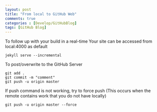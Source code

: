 ```yaml
---
layout: post
title: "From local to GitHub Web"
comments: true
categories : [Develop/GitHubBlog]
tags: [GitHub Blog]
---
```


To follow up with your build in a real-time
Your site can be accessed from local:4000 as default
```
jekyll serve --incremental
```

To post/overwrite to the GitHub Server
```
git add .
git commit -m "comment"
git push -u origin master
```

If push command is not working, try to force push
(This occurs when the remote contains work that you do not have locally)
```
git push -u origin master --force
```
